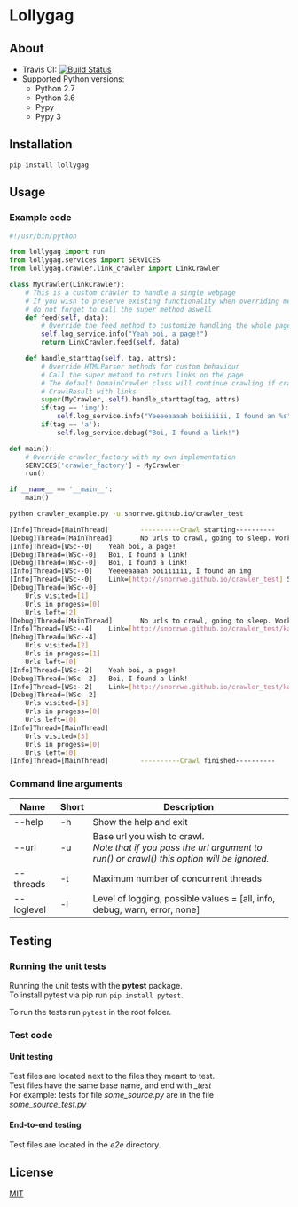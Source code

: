 # Lollygag

## About

* Travis CI: [![Build Status](https://travis-ci.org/snorrwe/frenetiq-crawler.svg?branch=master)](https://travis-ci.org/snorrwe/frenetiq-crawler)
* Supported Python versions: 
    * Python 2.7
    * Python 3.6
    * Pypy
    * Pypy 3

## Installation

`pip install lollygag`

## Usage

### Example code

```python
#!/usr/bin/python

from lollygag import run
from lollygag.services import SERVICES
from lollygag.crawler.link_crawler import LinkCrawler

class MyCrawler(LinkCrawler):
    # This is a custom crawler to handle a single webpage
    # If you wish to preserve existing functionality when overriding methods,
    # do not forget to call the super method aswell
    def feed(self, data):
        # Override the feed method to customize handling the whole page data
        self.log_service.info("Yeah boi, a page!")
        return LinkCrawler.feed(self, data)

    def handle_starttag(self, tag, attrs):
        # Override HTMLParser methods for custom behaviour
        # Call the super method to return links on the page
        # The default DomainCrawler class will continue crawling if crawl() returns a 
        # CrawlResult with links
        super(MyCrawler, self).handle_starttag(tag, attrs)
        if(tag == 'img'):
            self.log_service.info("Yeeeeaaaah boiiiiiii, I found an %s" % (tag))
        if(tag == 'a'):
            self.log_service.debug("Boi, I found a link!")

def main():
    # Override crawler_factory with my own implementation
    SERVICES['crawler_factory'] = MyCrawler 
    run()

if __name__ == '__main__':
    main()
```

```bash
python crawler_example.py -u snorrwe.github.io/crawler_test

[Info]Thread=[MainThread]        ----------Crawl starting----------
[Debug]Thread=[MainThread]       No urls to crawl, going to sleep. Work in progress=[1]
[Info]Thread=[WSc--0]    Yeah boi, a page!
[Debug]Thread=[WSc--0]   Boi, I found a link!
[Debug]Thread=[WSc--0]   Boi, I found a link!
[Info]Thread=[WSc--0]    Yeeeeaaaah boiiiiiii, I found an img
[Info]Thread=[WSc--0]    Link=[http://snorrwe.github.io/crawler_test] StatusCode=[200] Size=[310]
[Debug]Thread=[WSc--0]
    Urls visited=[1]
    Urls in progess=[0]
    Urls left=[2]
[Debug]Thread=[MainThread]       No urls to crawl, going to sleep. Work in progress=[2]
[Info]Thread=[WSc--4]    Link=[http://snorrwe.github.io/crawler_test/kanga2.html] StatusCode=[404] Size=[9340]
[Debug]Thread=[WSc--4]
    Urls visited=[2]
    Urls in progess=[1]
    Urls left=[0]
[Info]Thread=[WSc--2]    Yeah boi, a page!
[Debug]Thread=[WSc--2]   Boi, I found a link!
[Info]Thread=[WSc--2]    Link=[http://snorrwe.github.io/crawler_test/kanga.html] StatusCode=[200] Size=[220]
[Debug]Thread=[WSc--2]
    Urls visited=[3]
    Urls in progess=[0]
    Urls left=[0]
[Info]Thread=[MainThread]
    Urls visited=[3]
    Urls in progess=[0]
    Urls left=[0]
[Info]Thread=[MainThread]        ----------Crawl finished----------
```

### Command line arguments

<table>
    <thead>
        <tr>
            <th>Name</th>
            <th>Short</th>
            <th>Description</th>
        </tr>
    </thead>
    <tbody>
        <div>
            <tr>
                <td>--help</td>
                <td>-h</td>
                <td rowspan="2">Show the help and exit</td>
            </tr>
            <tr>
            </tr>
        </div>
        <div>
            <tr>
                <td>--url</td>
                <td>-u</td>
                <td rowspan="2">Base url you wish to crawl.<br>
                <i>
                    Note that if you pass the url argument to run() or crawl() this option will be ignored.
                </i>
                </td>
            </tr>
            <tr>
            </tr>
        </div>
        <div>
            <tr>
                <td>--threads</td>
                <td>-t</td>
                <td rowspan="2">Maximum number of concurrent threads</td>
            </tr>
            <tr>
            </tr>
        </div>
        <div>
            <tr>
                <td>--loglevel</td>
                <td>-l</td>
                <td rowspan="2">Level of logging, possible values = [all, info, debug, warn, error, none]</td>
            </tr>
            <tr>
            </tr>
        </div>
    </tbody>
</table>

## Testing

### Running the unit tests

Running the unit tests with the __pytest__ package.<br>
To install pytest via pip run `pip install pytest`.

To run the tests run `pytest` in the root folder.

### Test code

#### Unit testing

Test files are located next to the files they meant to test.<br>
Test files have the same base name, and end with *_test*<br>
For example: tests for file *some_source.py* are in the file *some_source_test.py*

#### End-to-end testing

Test files are located in the _e2e_ directory.<br>

## License

[MIT](https://github.com/snorrwe/Crawler/blob/master/LICENSE)
